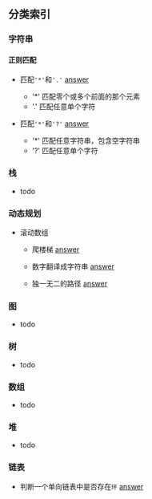 ## 分类索引

### 字符串

#### 正则匹配

- 匹配`'*'`和`'.'` [answer](/src/2020-06/20200620/re.go)
  - '*' 匹配零个或多个前面的那个元素
  - '.' 匹配任意单个字符

- 匹配`'*'`和`'?'` [answer](/src/2020-07/wildcard_matching.go)
  - '*' 匹配任意字符串，包含空字符串
  - '?' 匹配任意单个字符
  
### 栈

- todo

### 动态规划

- 滚动数组

    - 爬楼梯 [answer](src/2020-06/20200613/climb_stairs.go)

    - 数字翻译成字符串 [answer](/src/2020-06/20200609/num_to_str.go)

    - 独一无二的路径 [answer](/src/2020-07/unique_path.go)

### 图

- todo

### 树

- todo

### 数组

- todo

### 堆

- todo

### 链表

- 判断一个单向链表中是否存在`环` [answer](/src/2020-10/hasCycle.go)
